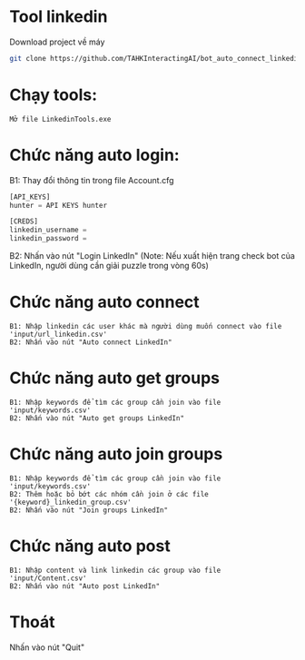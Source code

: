 # Tool linkedin
Download project về máy

```bash
git clone https://github.com/TAHKInteractingAI/bot_auto_connect_linkedin
```

# Chạy tools:
``````
Mở file LinkedinTools.exe
``````

# Chức năng auto login:
B1: Thay đổi thông tin trong file Account.cfg
```python
[API_KEYS]
hunter = API KEYS hunter

[CREDS]
linkedin_username = 
linkedin_password = 
```

B2: Nhấn vào nút "Login LinkedIn"
(Note: Nếu xuất hiện trang check bot của LinkedIn, người dùng cần giải puzzle trong vòng 60s)

# Chức năng auto connect
```
B1: Nhập linkedin các user khác mà người dùng muốn connect vào file 'input/url_linkedin.csv'
B2: Nhấn vào nút "Auto connect LinkedIn"
```

# Chức năng auto get groups
```
B1: Nhập keywords để tìm các group cần join vào file 'input/keywords.csv'
B2: Nhấn vào nút "Auto get groups LinkedIn"
```

# Chức năng auto join groups
```
B1: Nhập keywords để tìm các group cần join vào file 'input/keywords.csv'
B2: Thêm hoặc bỏ bớt các nhóm cần join ở các file '{keyword}_linkedin_group.csv'
B2: Nhấn vào nút "Join groups LinkedIn"
```

# Chức năng auto post
```
B1: Nhập content và link linkedin các group vào file 'input/Content.csv'
B2: Nhấn vào nút "Auto post LinkedIn"
```

# Thoát
Nhấn vào nút "Quit"